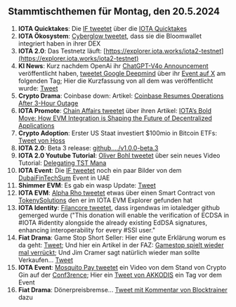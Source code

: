 ## Stammtischthemen für Montag, den 20.5.2024

1. **IOTA Quicktakes**: Die [IF tweetet]() über die [IOTA Quicktakes]()
2. **IOTA Ökosystem**: [Cyberglow tweetet](https://x.com/Cyberglow_cgt/status/1790117267931369492), dass sie die Bloomwallet integriert haben in ihrer DEX
3. **IOTA 2.0**: Das Testnetz läuft: [https://explorer.iota.works/iota2-testnet](https://explorer.iota.works/iota2-testnet)
4. **KI News**: Kurz nachdem OpenAi ihr [ChatGPT-V4o Announcement](https://www.youtube.com/live/DQacCB9tDaw?si=0d3M7N7g6xnDokOO) veröffentlicht haben, [tweetet Google Deepmind](https://x.com/GoogleDeepMind/status/1790137148160823698) über ihr [Event auf X](https://twitter.com/i/events/1785358066470240256) am folgenden Tag; Hier die Kurzfassung von all dem was veröffentlicht wurde: [Tweet](https://x.com/Google/status/1790555395041472948)
5. **Crypto Drama**: Coinbase down: Artikel: [Coinbase Resumes Operations After 3-Hour Outage](https://www.coindesk.com/business/2024/05/14/coinbase-reports-system-wide-outage/?utm_term=organic&utm_campaign=coindesk_main&utm_content=editorial&utm_source=twitter&utm_medium=social)
6. **IOTA Promote**: [Chain Affairs tweetet](https://x.com/ChainAffairs/status/1790289098881564689) über ihren Artikel: [IOTA’s Bold Move: How EVM Integration is Shaping the Future of Decentralized Applications](https://chainaffairs.com/iotas-bold-move-how-evm-integration-is-shaping-the-future-of-decentralized-applications/#)
7. **Crypto Adoption**: Erster US Staat investiert $100mio in Bitcoin ETFs: [Tweet von Hoss](https://x.com/hoss_crypto/status/1790396548687237585)
8. **IOTA 2.0**: Beta 3 release: [github..../v1.0.0-beta.3](https://github.com/iotaledger/iota-core/releases/tag/v1.0.0-beta.3)
9. **IOTA 2.0 Youtube Tutorial**: [Oliver Bohl tweetet](https://x.com/bohl_oliver/status/1790443209652314505) über sein neues Video Tutorial: [Delegating TST Mana](https://youtu.be/uJmDrte2U-I?si=xfvJ3OffUF5ZB5Mw)
10. **IOTA Event**: Die [IF tweetet](https://x.com/iota/status/1790411767731908796) noch ein paar Bilder von dem [DubaiFinTechSum](https://twitter.com/DubaiFinTechSum) Event in UAE
11. **Shimmer EVM**: Es gab ein wasp Update: [Tweet](https://x.com/Vrom14286662/status/1790351378243526755)
12. **IOTA EVM**: [Alpha Rho tweetet](https://x.com/0xAlphaRho/status/1790076773574590564) etwas über einen Smart Contract von [TokenySolutions](https://twitter.com/TokenySolutions) den er im IOTA EVM Explorer gefunden hat
13. **IOTA Identity**: [Filancore tweetet](https://x.com/FilancoreGmbH/status/1790286525990637983), dass irgendwas im iotaledger github gemerged wurde ("This donation will enable the verification of ECDSA in #IOTA #identity alongside the already existing EdDSA signatures, enhancing interoperability for every #SSI user."
14. **Fiat Drama**: Game Stop Short Seller: Hier eine gute Erklärung worum es da geht: [Tweet](https://x.com/Cancelcloco/status/1790524969623175629); Und hier ein Artikel in der FAZ: [Gamestop spielt wieder mal verrückt](https://www.faz.net/aktuell/finanzen/gamestop-aktie-spielt-wieder-mal-verrueckt-was-ist-da-los-19718665.html); Und Jim Cramer sagt natürlich wieder man sollte Verkaufen... [Tweet](https://x.com/itswooch/status/1790576283824336906)
15. **IOTA Event**: [Mosquito Pay tweetet](https://x.com/MosquitoPay/status/1790633959958724971) ein Video von dem Stand von Crypto Gin auf der [Conf3rence](https://twitter.com/conf3rence); Hier ein [Tweet von AKKODIS](https://x.com/akkodis_global/status/1790417728043360592) ein Tag vor dem Event
16. **Fiat Drama**: Dönerpreisbremse... [Tweet mit Kommentar von Blocktrainer](https://x.com/Block_Fanpage21/status/1790399809787940910) dazu
